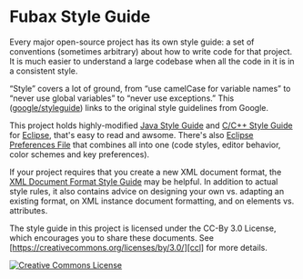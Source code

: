 Fubax Style Guide
=================

Every major open-source project has its own style guide: a set of conventions
(sometimes arbitrary) about how to write code for that project. It is much
easier to understand a large codebase when all the code in it is in a
consistent style.

“Style” covers a lot of ground, from “use camelCase for variable names” to
“never use global variables” to “never use exceptions.” This 
([google/styleguide](https://github.com/google/styleguide)) links to the
original style guidelines from Google.

This project holds highly-modified [Java Style Guide][java] and [C/C++ Style Guide][cpp] for [Eclipse][ecp], that's easy to read and awsome.
There's also [Eclipse Preferences File][pref] that combines all into one (code styles, editor behavior, color schemes and key preferences).

If your project requires that you create a new XML document format, the [XML
Document Format Style Guide][xml] may be helpful. In addition to actual style
rules, it also contains advice on designing your own vs. adapting an existing
format, on XML instance document formatting, and on elements vs. attributes.

The style guide in this project is licensed under the CC-By 3.0 License,
which encourages you to share these documents.
See [https://creativecommons.org/licenses/by/3.0/][ccl] for more details.

<a rel="license" href="https://creativecommons.org/licenses/by/3.0/"><img alt="Creative Commons License" style="border-width:0" src="https://i.creativecommons.org/l/by/3.0/88x31.png" /></a>

[java]: https://github.com/Fubaxiusz/styleguide/blob/master/eclipse-java-jmf-style.xml
[cpp]: https://github.com/Fubaxiusz/styleguide/blob/master/eclipse-cpp-jmf-style.xml
[pref]: https://github.com/Fubaxiusz/styleguide/blob/master/eclipse-jmf-preferences.epf
[ecp]: https://www.eclipse.org
[xml]: https://google.github.io/styleguide/xmlstyle.html
[ccl]: https://creativecommons.org/licenses/by/3.0/
